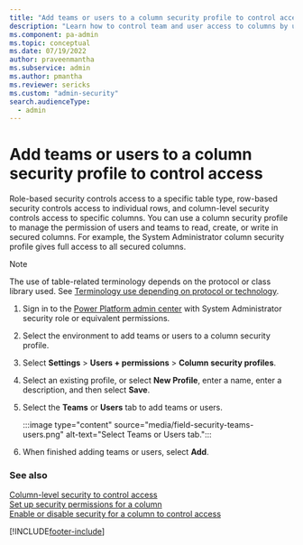 ```yaml
---
title: "Add teams or users to a column security profile to control access"
description: "Learn how to control team and user access to columns by using column security profiles. Manage permission to read, create, or write in secured column."
ms.component: pa-admin
ms.topic: conceptual
ms.date: 07/19/2022
author: praveenmantha
ms.subservice: admin
ms.author: pmantha
ms.reviewer: sericks
ms.custom: "admin-security"
search.audienceType: 
  - admin
---
```

# Add teams or users to a column security profile to control access

Role-based security controls access to a specific table type, row-based security controls access to individual rows, and column-level security controls access to specific columns. You can use a column security profile to manage the permission of users and teams to read, create, or write in secured columns. For example, the System Administrator column security profile gives full access to all secured columns.  

> [!NOTE]
> The use of table-related terminology depends on the protocol or class library used. See [Terminology use depending on protocol or technology](/power-apps/developer/data-platform/understand-terminology).
  
1. Sign in to the [Power Platform admin center](https://admin.powerplatform.microsoft.com) with System Administrator security role or equivalent permissions.

2. Select the environment to add teams or users to a column security profile. 

3. Select **Settings** > **Users + permissions** > **Column security profiles**.  

4. Select an existing profile, or select **New Profile**, enter a name, enter a description, and then select **Save**.  

5. Select the **Teams** or **Users** tab to add teams or users. 

   :::image type="content" source="media/field-security-teams-users.png" alt-text="Select Teams or Users tab.":::

6. When finished adding teams or users, select **Add**. 

  
### See also  
[Column-level security to control access](field-level-security.md) <br />
[Set up security permissions for a column](set-up-security-permissions-field.md)   <br />
[Enable or disable security for a column to control access](enable-disable-security-field.md)  
 




[!INCLUDE[footer-include](../includes/footer-banner.md)]
